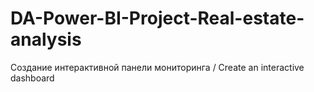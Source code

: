 # DA-Power-BI-Project-Real-estate-analysis
Создание интерактивной панели мониторинга / Create an interactive dashboard

